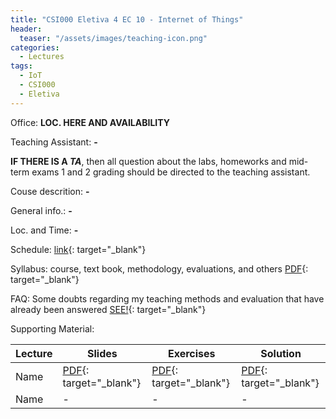 ```yaml
---
title: "CSI000 Eletiva 4 EC 10 - Internet of Things"
header:
  teaser: "/assets/images/teaching-icon.png"
categories:
  - Lectures
tags:
  - IoT
  - CSI000
  - Eletiva
---
```



Office: **LOC. HERE AND AVAILABILITY**

Teaching Assistant: **-**

**IF THERE IS A *TA***, then all question about the labs, homeworks and mid-term exams 1 and 2 grading should be directed to the teaching assistant.

Couse descrition: **-**

General info.: **-**

Loc. and Time: **-**

Schedule: [link](#){: target="_blank"}

Syllabus: course, text book, methodology, evaluations, and others [PDF](#){: target="_blank"}

FAQ: Some doubts regarding my teaching methods and evaluation that have already been answered [SEE!](/faq){: target="_blank"}

Supporting Material:

| Lecture | Slides | Exercises | Solution |
| ------ | ------ | ------ | ------ |
| Name | [PDF](#){: target="_blank"} | [PDF](#){: target="_blank"} | [PDF](#){: target="_blank"} |
| Name | - | - | - |
